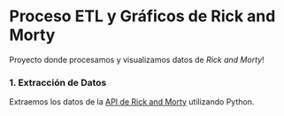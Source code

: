 # Proceso ETL y Gráficos de Rick and Morty

Proyecto donde procesamos y visualizamos datos de *Rick and Morty*!

### 1. **Extracción de Datos**
Extraemos los datos de la [API de Rick and Morty](https://rickandmortyapi.com/) utilizando Python.


